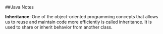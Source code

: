 ##Java Notes

**Inheritance**: One of the object-oriented programming concepts that allows us to reuse and maintain code more efficiently is called inheritance. It is used to share or inherit behavior from another class.
